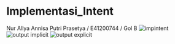 # Implementasi_Intent
Nur Allya Annisa Putri Prasetya / E41200744 / Gol B
![impintent](https://user-images.githubusercontent.com/80299411/137374745-575fc598-2e5b-44a2-ba52-db7fdb9ec133.jpeg)
![output implicit](https://user-images.githubusercontent.com/80299411/137374768-ba3d42a5-bae8-46ca-9ef7-8a168eb1cf06.jpeg)
![output explicit](https://user-images.githubusercontent.com/80299411/137374791-9041a0ab-1bb3-481f-8d0d-96cfd5672d3b.jpeg)
